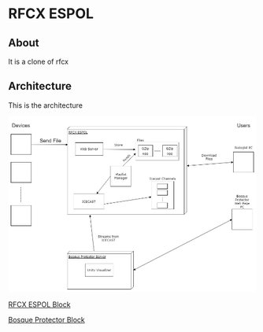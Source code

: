 # RFCX ESPOL

## About
It is a clone of rfcx

## Architecture
This is the architecture

![architecture](https://github.com/rfcx-espol/rfcx-espol.github.io/blob/master/img/RFCX-ESPOL%20Architecture.jpg "Architecture")

[RFCX ESPOL Block](rfcx-espol-block.md)

[Bosque Protector Block](bosque-protector-block.md)
